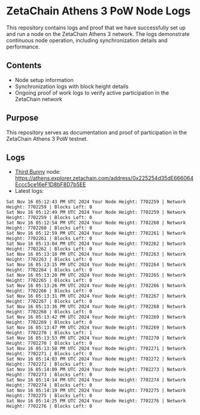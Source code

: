 # ZetaChain Athens 3 PoW Node Logs
This repository contains logs and proof that we have successfully set up and run a node on the ZetaChain Athens 3 network. The logs demonstrate continuous node operation, including synchronization details and performance.

## Contents
- Node setup information
- Synchronization logs with block height details
- Ongoing proof of work logs to verify active participation in the ZetaChain network

## Purpose
This repository serves as documentation and proof of participation in the ZetaChain Athens 3 PoW testnet.

## Logs

- [Third Bunny](https://thirdbunny.xyz/) node: https://athens.explorer.zetachain.com/address/0x225254d35dE666064Eccc5ce16eF1D8bF8D7b5EE
- Latest logs:
```
Sat Nov 16 05:12:43 PM UTC 2024 Your Node Height: 7702259 | Network Height: 7702259 | Blocks Left: 0
Sat Nov 16 05:12:49 PM UTC 2024 Your Node Height: 7702259 | Network Height: 7702259 | Blocks Left: 0
Sat Nov 16 05:12:54 PM UTC 2024 Your Node Height: 7702260 | Network Height: 7702260 | Blocks Left: 0
Sat Nov 16 05:12:59 PM UTC 2024 Your Node Height: 7702261 | Network Height: 7702261 | Blocks Left: 0
Sat Nov 16 05:13:04 PM UTC 2024 Your Node Height: 7702262 | Network Height: 7702262 | Blocks Left: 0
Sat Nov 16 05:13:10 PM UTC 2024 Your Node Height: 7702263 | Network Height: 7702263 | Blocks Left: 0
Sat Nov 16 05:13:15 PM UTC 2024 Your Node Height: 7702264 | Network Height: 7702264 | Blocks Left: 0
Sat Nov 16 05:13:20 PM UTC 2024 Your Node Height: 7702265 | Network Height: 7702265 | Blocks Left: 0
Sat Nov 16 05:13:26 PM UTC 2024 Your Node Height: 7702266 | Network Height: 7702266 | Blocks Left: 0
Sat Nov 16 05:13:31 PM UTC 2024 Your Node Height: 7702267 | Network Height: 7702267 | Blocks Left: 0
Sat Nov 16 05:13:36 PM UTC 2024 Your Node Height: 7702268 | Network Height: 7702268 | Blocks Left: 0
Sat Nov 16 05:13:42 PM UTC 2024 Your Node Height: 7702269 | Network Height: 7702269 | Blocks Left: 0
Sat Nov 16 05:13:47 PM UTC 2024 Your Node Height: 7702269 | Network Height: 7702270 | Blocks Left: 1
Sat Nov 16 05:13:53 PM UTC 2024 Your Node Height: 7702270 | Network Height: 7702270 | Blocks Left: 0
Sat Nov 16 05:13:58 PM UTC 2024 Your Node Height: 7702271 | Network Height: 7702271 | Blocks Left: 0
Sat Nov 16 05:14:03 PM UTC 2024 Your Node Height: 7702272 | Network Height: 7702272 | Blocks Left: 0
Sat Nov 16 05:14:09 PM UTC 2024 Your Node Height: 7702273 | Network Height: 7702273 | Blocks Left: 0
Sat Nov 16 05:14:14 PM UTC 2024 Your Node Height: 7702274 | Network Height: 7702274 | Blocks Left: 0
Sat Nov 16 05:14:19 PM UTC 2024 Your Node Height: 7702275 | Network Height: 7702275 | Blocks Left: 0
Sat Nov 16 05:14:25 PM UTC 2024 Your Node Height: 7702276 | Network Height: 7702276 | Blocks Left: 0
```
